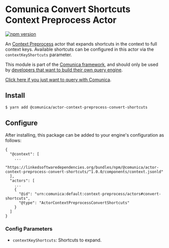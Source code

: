 # Comunica Convert Shortcuts Context Preprocess Actor

[![npm version](https://badge.fury.io/js/%40comunica%2Factor-context-preprocess-convert-shortcuts.svg)](https://www.npmjs.com/package/@comunica/actor-context-preprocess-convert-shortcuts)

An [Context Preprocess](https://github.com/comunica/comunica/tree/master/packages/bus-context-preprocess) actor
that expands shortcuts in the context to full context keys.
Available shortcuts can be configured in this actor via the `contextKeyShortcuts` parameter.

This module is part of the [Comunica framework](https://github.com/comunica/comunica),
and should only be used by [developers that want to build their own query engine](https://comunica.dev/docs/modify/).

[Click here if you just want to query with Comunica](https://comunica.dev/docs/query/).

## Install

```bash
$ yarn add @comunica/actor-context-preprocess-convert-shortcuts
```

## Configure

After installing, this package can be added to your engine's configuration as follows:
```text
{
  "@context": [
    ...
    "https://linkedsoftwaredependencies.org/bundles/npm/@comunica/actor-context-preprocess-convert-shortcuts/^1.0.0/components/context.jsonld"  
  ],
  "actors": [
    ...
    {
      "@id": "urn:comunica:default:context-preprocess/actors#convert-shortcuts",
      "@type": "ActorContextPreprocessConvertShortcuts"
    }
  ]
}
```

### Config Parameters

* `contextKeyShortcuts`: Shortcuts to expand.
